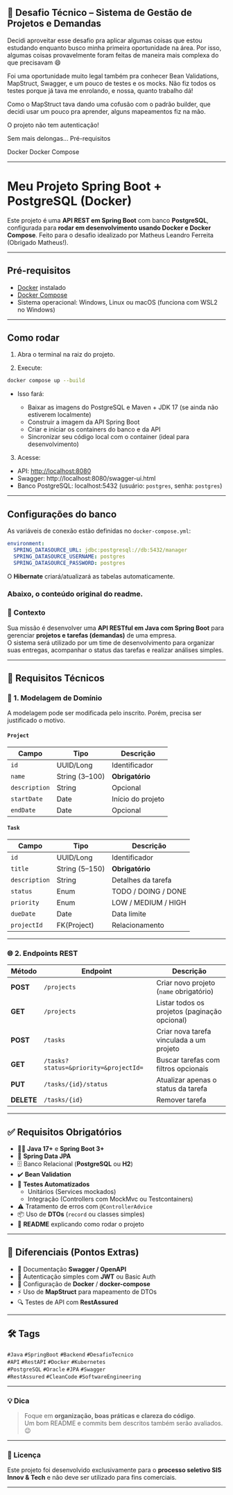 ## 🧠 Desafio Técnico – Sistema de Gestão de Projetos e Demandas

Decidi aproveitar esse desafio pra aplicar algumas coisas que estou estudando enquanto busco minha primeira oportunidade na área.
Por isso, algumas coisas provavelmente foram feitas de maneira mais complexa do que precisavam 😄

Foi uma oportunidade muito legal também pra conhecer Bean Validations, MapStruct, Swagger, e um pouco de testes e os mocks. Não fiz todos os testes porque já tava me enrolando, e nossa, quanto trabalho dá!

Como o MapStruct tava dando uma cofusão com o padrão builder, que decidi usar um pouco pra aprender, alguns mapeamentos fiz na mão.

O projeto não tem autenticação!

Sem mais delongas...
Pré-requisitos

Docker
Docker Compose

---

# Meu Projeto Spring Boot + PostgreSQL (Docker)

Este projeto é uma **API REST em Spring Boot** com banco **PostgreSQL**, configurada para **rodar em desenvolvimento usando Docker e Docker Compose**. Feito para o desafio idealizado por Matheus Leandro Ferreita (Obrigado Matheus!).

---

## Pré-requisitos

* [Docker](https://www.docker.com/get-started) instalado
* [Docker Compose](https://docs.docker.com/compose/install/)
* Sistema operacional: Windows, Linux ou macOS (funciona com WSL2 no Windows)

---

## Como rodar

1. Abra o terminal na raiz do projeto.

2. Execute:

```bash
docker compose up --build
```

* Isso fará:

  * Baixar as imagens do PostgreSQL e Maven + JDK 17 (se ainda não estiverem localmente)
  * Construir a imagem da API Spring Boot
  * Criar e iniciar os containers do banco e da API
  * Sincronizar seu código local com o container (ideal para desenvolvimento)

3. Acesse:

* API: [http://localhost:8080](http://localhost:8080)
* Swagger: http://localhost:8080/swagger-ui.html
* Banco PostgreSQL: localhost:5432 (usuário: `postgres`, senha: `postgres`)

---

## Configurações do banco

As variáveis de conexão estão definidas no `docker-compose.yml`:

```yaml
environment:
  SPRING_DATASOURCE_URL: jdbc:postgresql://db:5432/manager
  SPRING_DATASOURCE_USERNAME: postgres
  SPRING_DATASOURCE_PASSWORD: postgres
```

O **Hibernate** criará/atualizará as tabelas automaticamente.

### Abaixo, o conteúdo original do readme.
### 📘 Contexto
Sua missão é desenvolver uma **API RESTful em Java com Spring Boot** para gerenciar **projetos e tarefas (demandas)** de uma empresa.  
O sistema será utilizado por um time de desenvolvimento para organizar suas entregas, acompanhar o status das tarefas e realizar análises simples.

---

## 🎯 Requisitos Técnicos

### 🧱 1. Modelagem de Domínio

A modelagem pode ser modificada pelo inscrito. Porém, precisa ser justificado o motivo.

#### `Project`
| Campo | Tipo | Descrição |
|-------|------|-----------|
| `id` | UUID/Long | Identificador |
| `name` | String (3–100) | **Obrigatório** |
| `description` | String | Opcional |
| `startDate` | Date | Início do projeto |
| `endDate` | Date | Opcional |

#### `Task`
| Campo | Tipo | Descrição |
|-------|------|-----------|
| `id` | UUID/Long | Identificador |
| `title` | String (5–150) | **Obrigatório** |
| `description` | String | Detalhes da tarefa |
| `status` | Enum | TODO / DOING / DONE |
| `priority` | Enum | LOW / MEDIUM / HIGH |
| `dueDate` | Date | Data limite |
| `projectId` | FK(Project) | Relacionamento |

---

### 🌐 2. Endpoints REST

| Método | Endpoint | Descrição |
|---------|-----------|-----------|
| **POST** | `/projects` | Criar novo projeto (`name` obrigatório) |
| **GET** | `/projects` | Listar todos os projetos (paginação opcional) |
| **POST** | `/tasks` | Criar nova tarefa vinculada a um projeto |
| **GET** | `/tasks?status=&priority=&projectId=` | Buscar tarefas com filtros opcionais |
| **PUT** | `/tasks/{id}/status` | Atualizar apenas o status da tarefa |
| **DELETE** | `/tasks/{id}` | Remover tarefa |

---

## ✅ Requisitos Obrigatórios
- 🧑‍💻 **Java 17+** e **Spring Boot 3+**  
- 🧠 **Spring Data JPA**  
- 🗄️ Banco Relacional (**PostgreSQL** ou **H2**)  
- ✔️ **Bean Validation**  
- 🧪 **Testes Automatizados**  
  - Unitários (Services mockados)  
  - Integração (Controllers com MockMvc ou Testcontainers)  
- ⚠️ Tratamento de erros com `@ControllerAdvice`  
- 📦 Uso de **DTOs** (`record` ou classes simples)  
- 📘 **README** explicando como rodar o projeto

---

## 🏅 Diferenciais (Pontos Extras)
- 🧭 Documentação **Swagger / OpenAPI**  
- 🔐 Autenticação simples com **JWT** ou Basic Auth  
- 🐳 Configuração de **Docker** / **docker-compose**  
- ⚡ Uso de **MapStruct** para mapeamento de DTOs  
- 🔍 Testes de API com **RestAssured**

---

## 🛠️ Tags
`#Java` `#SpringBoot` `#Backend` `#DesafioTecnico`  
`#API` `#RestAPI` `#Docker` `#Kubernetes`  
`#PostgreSQL` `#Oracle` `#JPA` `#Swagger`  
`#RestAssured` `#CleanCode` `#SoftwareEngineering`

---

### 💡 Dica
> Foque em **organização, boas práticas e clareza do código**.  
> Um bom README e commits bem descritos também serão avaliados. 😉

---

### 🧾 Licença
Este projeto foi desenvolvido exclusivamente para o **processo seletivo SIS Innov & Tech** e não deve ser utilizado para fins comerciais.

---
